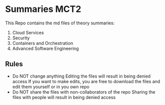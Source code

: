 # Summaries MCT2
This Repo contains the md files of theory summaries:
1. Cloud Services
2. Security
3. Containers and Orchestration
4. Advanced Software Engineering
## Rules
- Do NOT change anything
  Editing the files will result in being denied access
  If you want to make edits, you are free to download the files and edit them yourself or in you own repo
- Do NOT share the files with non-collaborators of the repo
  Sharing the files with people will result in being denied access
